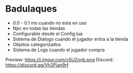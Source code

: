 # Badulaques

- 0.0 - 0.1 ms cuando no esta en uso 
- Npc en todas las tiendas
- Configurable desde el Config.lua
- Sistema de Dialogo cuando el jugador entra a la tienda
- Objetos categorizados
- Sistema de Logs cuando el jugador compra

Preview: https://i.imgur.com/y5UZoyb.png
Discord:  https://discord.gg/Vh2Pjan9rf
